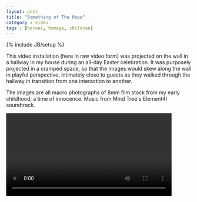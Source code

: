 ```yaml
---
layout: post
title: "Something of The Hope"
category : video
tags : [heroes, homage, children]
---
```

{% include JB/setup %}

This video installation (here in raw video form) was projected on the wall in a hallway in my house during an all-day Easter celebration. It was purposely projected in a cramped space, so that the images would skew along the wall in playful perspective, intimately close to guests as they walked through the hallway in transition from one interaction to another. 

The images are all macro photographs of 8mm film stock from my early childhood, a time of innocence. Music from Mind Tree's Element4l soundtrack.

<video controls="controls" width="450" name="First The Words" src="/assets/somehopewb.mp4"></video>


